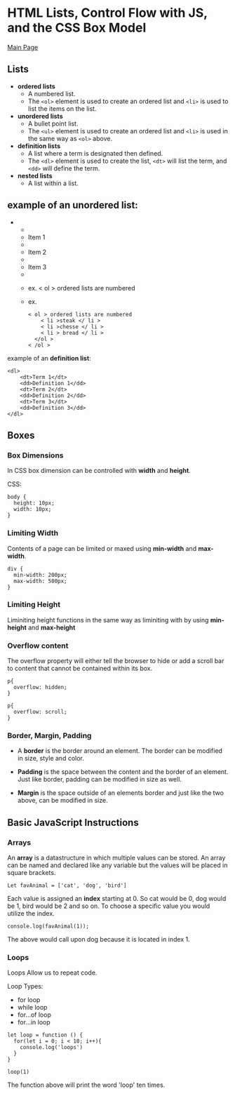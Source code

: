 # HTML Lists, Control Flow with JS, and the CSS Box Model

[Main Page](https://jrdelmu.github.io/reading-notes/)

## Lists

- **ordered lists**
  - A numbered list. 
  - The `<ol>` element is used to create an ordered list and `<li>` is used to list the items on the list.
- **unordered lists**
  - A bullet point list.
  - The `<ul>` element is used to create an ordered list and `<li>` is used in the same way as `<ol>` above.
- **definition lists**
  - A list where a term is designated then defined.
  - The `<dl>` element is used to create the list, `<dt>` will list the term, and `<dd>` will define the term.
- **nested lists**
  - A list within a list.

example of an **unordered list**:
- 
+ <ul> 
+    <li>Item 1</li>  
+    <li>Item 2</li>  
+    <li>Item 3</li>  
+ </ul>  

    * ex. < ol > ordered lists are numbered 
  * ex.

        < ol > ordered lists are numbered 
            < li >steak </ li >
            < li >chesse </ li >
            < li > bread </ li >
          </ol >
        < /ol >

example of an **definition list**:

`<dl>`  
`    <dt>Term 1</dt>`  
`    <dd>Definition 1</dd>`  
`    <dt>Term 2</dt>`  
`    <dd>Definition 2</dd>`  
`    <dt>Term 3</dt>`  
`    <dd>Definition 3</dd>`  
`</dl>`  

## Boxes

### Box Dimensions

In CSS box dimension can be controlled with **width** and **height**.

CSS:

`body {`  
`  height: 10px;`  
`  width: 10px;`  
`}`  

### Limiting Width

Contents of a page can be limited  or maxed using **min-width** and **max-width**.

`div {`  
`  min-width: 200px;`  
`  max-width: 500px;`  
`}`  

### Limiting Height

Liminiting height functions in the same way as liminiting with by using **min-height** and **max-height**

### Overflow content

The overflow property will either tell the browser to hide or add a scroll bar to content that cannot be contained within its box. 

`p{`  
`  overflow: hidden;`  
`}`  

`p{`  
`  overflow: scroll;`  
`}`  

### Border, Margin, Padding

- A **border** is the border around an element. The border can be modified in size, style and color.

- **Padding** is the space between the content and the border of an element. Just like border, padding can be modified in size as well.

- **Margin** is the space outside of an elements border and just like the two above, can be modified in size.

## Basic JavaScript Instructions

### Arrays

An **array** is a datastructure in which multiple values can be stored. An array can be named and declared like any variable but the values will be placed in square brackets.

`Let favAnimal = ['cat', 'dog', 'bird']`

Each value is assigned an **index** starting at 0. So cat would be 0, dog would be 1, bird would be 2 and so on. To choose a specific value you would utilize the index.

`console.log(favAnimal(1));`

The above would call upon dog because it is located in index 1.

### Loops

Loops Allow us to repeat code.

Loop Types:

- for loop
- while loop
- for...of loop
- for...in loop

`let loop = function () {`  
`  for(let i = 0; i < 10; i++){`  
`    console.log('loops')`  
`  }`  
`}`  

`loop(1)`

The function above will print the word 'loop' ten times.